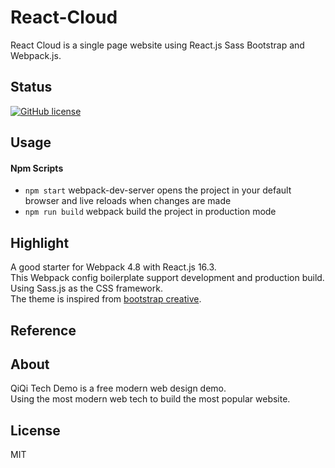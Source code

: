 # React-Cloud
React Cloud is a single page website using React.js Sass Bootstrap and Webpack.js.

## Status
[![GitHub license](https://img.shields.io/badge/license-MIT-blue.svg)]()

## Usage

#### Npm Scripts
- `npm start` webpack-dev-server opens the project in your default browser and live reloads when changes are made
- `npm run build` webpack build the project in production mode

## Highlight
A good starter for Webpack 4.8 with React.js 16.3.  
This Webpack config boilerplate support development and production build.  
Using Sass.js as the CSS framework.  
The theme is inspired from [bootstrap creative](https://github.com/BlackrockDigital/startbootstrap-creative).  

## Reference

## About
QiQi Tech Demo is a free modern web design demo.  
Using the most modern web tech to build the most popular website.  

## License

MIT
